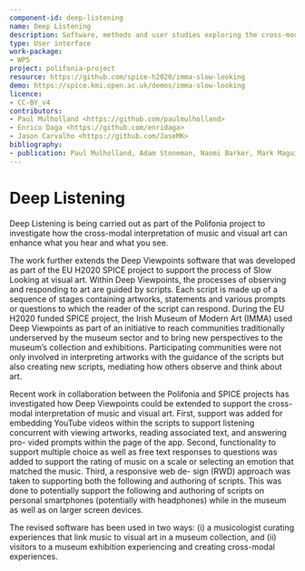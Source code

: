 ```yaml
---
component-id: deep-listening
name: Deep Listening
description: Software, methods and user studies exploring the cross-modal interpretation of music and visual art 
type: User interface
work-package:
- WP5
project: polifonia-project
resource: https://github.com/spice-h2020/imma-slow-looking
demo: https://spice.kmi.open.ac.uk/demos/imma-slow-looking
licence:
- CC-BY_v4
contributors:
- Paul Mulholland <https://github.com/paulmulholland>
- Enrico Daga <https://github.com/enridaga>
- Jason Carvalho <https://github.com/JaseMK>
bibliography:
- publication: Paul Mulholland, Adam Stoneman, Naomi Barker, Mark Maguire, Jason Carvalho, Enrico Daga, and Paul Warren. 2023. The Sound of Paintings: Using Citizen Curation to Explore the Cross-Modal Personalization of Mu- seum Experiences. In UMAP ’23 Adjunct: Adjunct Proceedings of the 31st ACM Conference on User Modeling, Adaptation and Personalization (UMAP ’23 Adjunct), June 26–29, 2023, Limassol, Cyprus. ACM, New York, NY, USA, 11 pages. https://doi.org/10.1145/3563359.3596662
--- 
```

# Deep Listening

Deep Listening is being carried out as part of the Polifonia project to investigate how the cross-modal interpretation of music and visual art can enhance what you hear and what you see. 

The work further extends the Deep Viewpoints software that was developed as part of the EU H2020 SPICE project to support the process of Slow Looking at visual art. Within Deep Viewpoints, the processes of observing and responding to art are guided by scripts. Each script is made up of a sequence of stages containing artworks, statements and various prompts or questions to which the reader of the script can respond. During the EU H2020 funded SPICE project, the Irish Museum of Modern Art (IMMA) used Deep Viewpoints as part of an initiative to reach communities traditionally underserved by the museum sector and to bring new perspectives to the museum’s collection and exhibitions. Participating communities were not only involved in interpreting artworks with the guidance of the scripts but also creating new scripts, mediating how others observe and think about art.

Recent work in collaboration between the Polifonia and SPICE projects has investigated how Deep Viewpoints could be extended to support the cross-modal interpretation of music and visual art. First, support was added for embedding YouTube videos within the scripts to support listening concurrent with viewing artworks, reading associated text, and answering pro- vided prompts within the page of the app. Second, functionality to support multiple choice as well as free text responses to questions was added to support the rating of music on a scale or selecting an emotion that matched the music. Third, a responsive web de- sign (RWD) approach was taken to supporting both the following and authoring of scripts. This was done to potentially support the following and authoring of scripts on personal smartphones (potentially with headphones) while in the museum as well as on larger screen devices.

The revised software has been used in two ways: (i) a musicologist curating experiences that link music to visual art in a museum collection, and (ii) visitors to a museum exhibition experiencing and creating cross-modal experiences.
